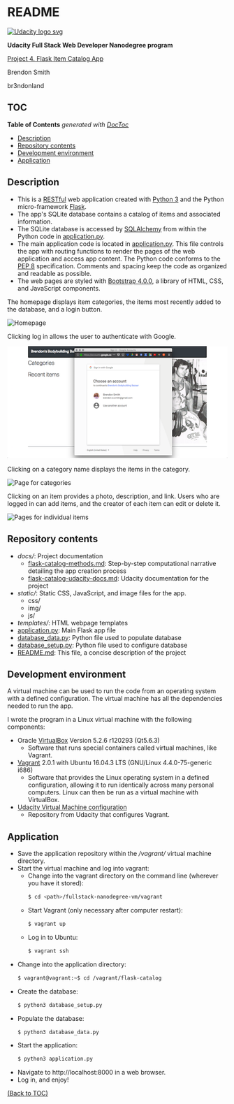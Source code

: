 # README

<a href="https://www.udacity.com/">
  <img src="https://s3-us-west-1.amazonaws.com/udacity-content/rebrand/svg/logo.min.svg" width="300" alt="Udacity logo svg">
</a>

**Udacity Full Stack Web Developer Nanodegree program**

[Project 4. Flask Item Catalog App](https://github.com/br3ndonland/udacity-fsnd-p4-flask-catalog)

Brendon Smith

br3ndonland

## TOC
<!-- START doctoc generated TOC please keep comment here to allow auto update -->
<!-- DON'T EDIT THIS SECTION, INSTEAD RE-RUN doctoc TO UPDATE -->
**Table of Contents**  *generated with [DocToc](https://github.com/thlorenz/doctoc)*

- [Description](#description)
- [Repository contents](#repository-contents)
- [Development environment](#development-environment)
- [Application](#application)

<!-- END doctoc generated TOC please keep comment here to allow auto update -->


## Description

* This is a [RESTful](https://ruben.verborgh.org/blog/2012/08/24/rest-wheres-my-state/) web application created with [Python 3](https://docs.python.org/3/) and the Python micro-framework [Flask](http://flask.pocoo.org/).
* The app's SQLite database contains a catalog of items and associated information. 
* The SQLite database is accessed by [SQLAlchemy](http://www.sqlalchemy.org/) from within the Python code in [application.py](application.py).
* The main application code is located in [application.py](application.py). This file controls the app with routing functions to render the pages of the web application and access app content. The Python code conforms to the [PEP 8](http://pep8.org/) specification. Comments and spacing keep the code as organized and readable as possible.
* The web pages are styled with [Bootstrap 4.0.0](https://getbootstrap.com/docs/4.0/getting-started/introduction/), a library of HTML, CSS, and JavaScript components.

The homepage displays item categories, the items most recently added to the database, and a login button.

<img src="static/img/flask-catalog-home.png" alt="Homepage">

Clicking log in allows the user to authenticate with Google.

<img src="static/img/flask-catalog-login.png" alt="Login page">

Clicking on a category name displays the items in the category.

<img src="static/img/flask-catalog-categories.png" alt="Page for categories">

Clicking on an item provides a photo, description, and link. Users who are logged in can add items, and the creator of each item can edit or delete it.

<img src="static/img/flask-catalog-item.png" alt="Pages for individual items">


## Repository contents

* *docs/*: Project documentation
	- [flask-catalog-methods.md](flask-catalog-methods.md): Step-by-step computational narrative detailing the app creation process
	- [flask-catalog-udacity-docs.md](flask-catalog-udacity-docs.md): Udacity documentation for the project
* *static/*: Static CSS, JavaScript, and image files for the app.
	- css/
	- img/
	- js/
* *templates/*: HTML webpage templates
* [application.py](application.py): Main Flask app file
* [database_data.py](database_data.py): Python file used to populate database
* [database_setup.py](database_setup.py): Python file used to configure database
* [README.md](README.md): This file, a concise description of the project


## Development environment

A virtual machine can be used to run the code from an operating system with a defined configuration. The virtual machine has all the dependencies needed to run the app.

I wrote the program in a Linux virtual machine with the following components:

* Oracle [VirtualBox](https://www.virtualbox.org/wiki/Downloads) Version 5.2.6 r120293 (Qt5.6.3)
	- Software that runs special containers called virtual machines, like Vagrant.
* [Vagrant](https://www.vagrantup.com/) 2.0.1 with Ubuntu 16.04.3 LTS (GNU/Linux 4.4.0-75-generic i686)
	- Software that provides the Linux operating system in a defined configuration, allowing it to run identically across many personal computers. Linux can then be run as a virtual machine with VirtualBox.
* [Udacity Virtual Machine configuration](https://github.com/udacity/fullstack-nanodegree-vm)
	- Repository from Udacity that configures Vagrant.


## Application

* Save the application repository within the */vagrant/* virtual machine directory.
* Start the virtual machine and log into vagrant:
	- Change into the vagrant directory on the command line (wherever you have it stored):
		```bash
		$ cd <path>/fullstack-nanodegree-vm/vagrant
		```
	- Start Vagrant (only necessary after computer restart):
		```bash
		$ vagrant up
		```
	- Log in to Ubuntu:
		```bash
		$ vagrant ssh
		```
* Change into the application directory:
	```bash
	$ vagrant@vagrant:~$ cd /vagrant/flask-catalog
	```
* Create the database:
	```bash
	$ python3 database_setup.py
	```
* Populate the database:
	```bash
	$ python3 database_data.py
	```
* Start the application:
	```bash
	$ python3 application.py
	```
* Navigate to http://localhost:8000 in a web browser.
* Log in, and enjoy!

[(Back to TOC)](#toc)